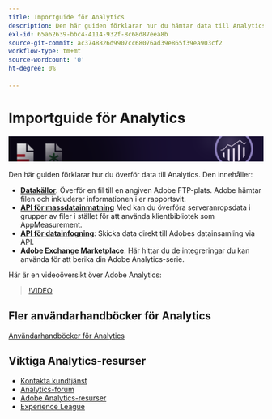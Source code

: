 ```yaml
---
title: Importguide för Analytics
description: Den här guiden förklarar hur du hämtar data till Analytics med hjälp av datakällor, API för datainfogning och Data Connectors.
exl-id: 65a62639-bbc4-4114-932f-8c68d87eea8b
source-git-commit: ac3748826d9907cc68076ad39e865f39ea903cf2
workflow-type: tm+mt
source-wordcount: '0'
ht-degree: 0%

---
```


# Importguide för Analytics

![Banderoll](../../assets/doc_banner_import.png)

Den här guiden förklarar hur du överför data till Analytics. Den innehåller:

* **[Datakällor](data-sources/overview.md)**: Överför en fil till en angiven Adobe FTP-plats. Adobe hämtar filen och inkluderar informationen i er rapportsvit.
* **[API för massdatainmatning](/help/import/bulk-data-insertion-api/bulk-data-insert.md)** Med kan du överföra serveranropsdata i grupper av filer i stället för att använda klientbibliotek som AppMeasurement.
* **[API för datainfogning](c-data-insertion-api/c-data-insertion-api.md)**: Skicka data direkt till Adobes datainsamling via API.
* **[Adobe Exchange Marketplace](https://exchange.adobe.com/experiencecloud.analytics.html#product)**: Här hittar du de integreringar du kan använda för att berika din Adobe Analytics-serie.

Här är en videoöversikt över Adobe Analytics:

>[!VIDEO](https://video.tv.adobe.com/v/27429/?quality=12)

## Fler användarhandböcker för Analytics

[Användarhandböcker för Analytics](https://experienceleague.adobe.com/docs/analytics.html)

## Viktiga Analytics-resurser

* [Kontakta kundtjänst](https://experienceleague.adobe.com/?support-solution=Analytics&amp;lang=sv#support)
* [Analytics-forum](https://forums.adobe.com/community/experience-cloud/analytics-cloud/analytics)
* [Adobe Analytics-resurser](https://forums.adobe.com/message/10660755)
* [Experience League](https://landing.adobe.com/experience-league/)
